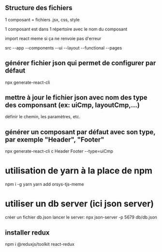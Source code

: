 
## Structure des fichiers

1 composant = fichiers .jsx, css, style

1 composant est dans 1 répertoire avec le nom du composant

import react meme si ça ne renvoie pas d'erreur

src
    --app
        --components
                    --ui
                    --layout
                    --functional
                    --pages


## générer fichier json qui permet de configurer par défaut 

npx generate-react-cli

## mettre à jour le fichier json avec nom des type des componsant (ex: uiCmp, layoutCmp,...)

définir le chemin, les paramètres, etc.

## générer un composant par défaut avec son type, par exemple "Header", "Footer"

npx generate-react-cli c Header Footer --type=uiCmp



# utilisation de yarn à la place de npm

npm i -g yarn
yarn add orsys-tjs-meme


# utiliser un db server (ici json server)

créer un fichier db.json
lancer le server:
npx json-server -p 5679 db/db.json

## installer redux
npm i @reduxjs/toolkit react-redux


